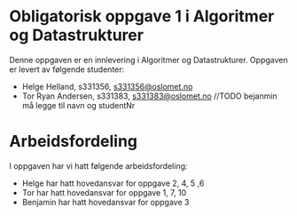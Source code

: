 # Obligatorisk oppgave 1 i Algoritmer og Datastrukturer

Denne oppgaven er en innlevering i Algoritmer og Datastrukturer.
Oppgaven er levert av følgende studenter:
* Helge Helland, s331356, s331356@oslomet.no
* Tor Ryan Andersen, s331383, s331383@oslomet.no
//TODO bejanmin må legge til navn og studentNr

# Arbeidsfordeling

I oppgaven har vi hatt følgende arbeidsfordeling:
* Helge har hatt hovedansvar for oppgave 2, 4, 5 ,6
* Tor har hatt hovedansvar for oppgave 1, 7, 10
* Benjamin har hatt hovedansvar for oppgave 3

